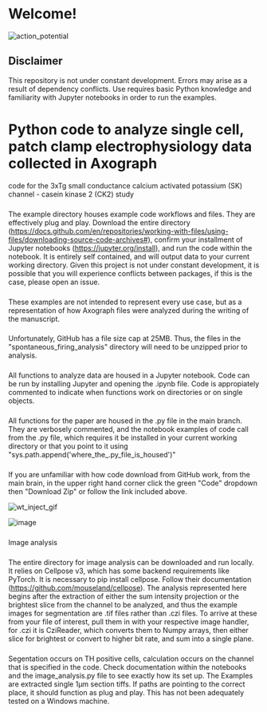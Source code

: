 # Welcome!
![action_potential](https://github.com/heblanke/VTA_DA_neurons_casein_kinase_2_and_SK_channels-/assets/97766161/02929cb6-848a-4b0f-9b6a-c3b4257765a9)

## Disclaimer ##
This repository is not under constant development. Errors may arise as a result of dependency conflicts. Use requires basic Python knowledge and familiarity with Jupyter notebooks in order to run the examples. 


# Python code to analyze single cell, patch clamp electrophysiology data collected in Axograph
code for the 3xTg small conductance calcium activated potassium (SK) channel - casein kinase 2 (CK2) study

###
The example directory houses example code workflows and files. They are effectively plug and play. Download the entire directory (https://docs.github.com/en/repositories/working-with-files/using-files/downloading-source-code-archives#), confirm your installment of Jupyter notebooks (https://jupyter.org/install), and run the code within the notebook. It is entirely self contained, and will output data to your current working directory. Given this project is not under constant development, it is possible that you will experience conflicts between packages, if this is the case, please open an issue.  

###
These examples are not intended to represent every use case, but as a representation of how Axograph files were analyzed during the writing of the manuscript. 

###
Unfortunately, GitHub has a file size cap at 25MB. Thus, the files in the "spontaneous_firing_analysis" directory will need to be unzipped prior to analysis. 


###
All functions to analyze data are housed in a Jupyter notebook. Code can be run by installing Jupyter and opening the .ipynb file. Code is appropiately commented to indicate when functions work on directories or on single objects. 

###
All functions for the paper are housed in the .py file in the main branch. They are verbosely commented, and the notebook examples of code call from the .py file, which requires it be installed in your current working directory or that you point to it using "sys.path.append('where_the_.py_file_is_housed')" 


###
If you are unfamiliar with how code download from GitHub work, from the main brain, in the upper right hand corner click the green "Code" dropdown then "Download Zip" or follow the link included above. 






![wt_inject_gif](https://github.com/heblanke/VTA_DA_neurons_casein_kinase_2_and_SK_channels-/assets/97766161/95505bfd-2399-446a-a7af-4071528ea589)





![image](https://github.com/user-attachments/assets/2c27bd4b-53db-488f-974e-9ce4ab181ffa)


###
Image analysis

###
The entire directory for image analysis can be downloaded and run locally. It relies on Cellpose v3, which has some backend requirements like PyTorch. It is necessary to pip install cellpose. Follow their documentation (https://github.com/mouseland/cellpose). The analysis represented here begins after the extraction of either the sum intensity projection or the brightest slice from the channel to be analyzed, and thus the example images for segmentation are .tif files rather than .czi files. To arrive at these from your file of interest, pull them in with your respective image handler, for .czi it is CziReader, which converts them to Numpy arrays, then either slice for brightest or convert to higher bit rate, and sum into a single plane. 

###
Segentation occurs on TH positive cells, calculation occurs on the channel that is specified in the code. Check documentation within the notebooks and the image_analysis.py file to see exactly how its set up. The Examples are extracted single 1µm section tiffs. If paths are pointing to the correct place, it should function as plug and play. This has not been adequately tested on a Windows machine. 
